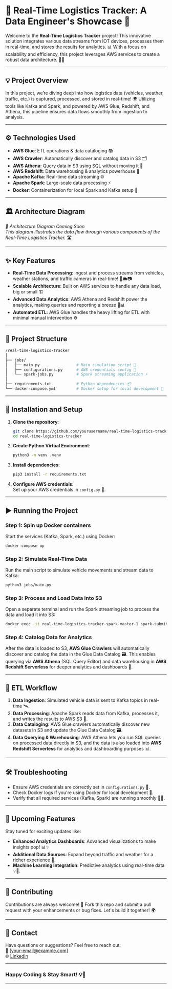 
# 🚀 **Real-Time Logistics Tracker**: A Data Engineer's Showcase 🌆

Welcome to the **Real-Time Logistics Tracker** project! This innovative solution integrates various data streams from IOT devices, processes them in real-time, and stores the results for analytics. 📊 With a focus on scalability and efficiency, this project leverages AWS services to create a robust data architecture. 👨‍💻

---

## 💡 **Project Overview**

In this project, we’re diving deep into how logistics data (vehicles, weather, traffic, etc.) is captured, processed, and stored in real-time! 🌍 Utilizing tools like Kafka and Spark, and powered by AWS Glue, Redshift, and Athena, this pipeline ensures data flows smoothly from ingestion to analysis. 

---

## ⚙️ **Technologies Used**

- **AWS Glue**: ETL operations & data cataloging 📚
- **AWS Crawler**: Automatically discover and catalog data in S3 🗂️
- **AWS Athena**: Query data in S3 using SQL without moving it 🎯
- **AWS Redshift**: Data warehousing & analytics powerhouse 💾
- **Apache Kafka**: Real-time data streaming 🌐
- **Apache Spark**: Large-scale data processing ⚡
- **Docker**: Containerization for local Spark and Kafka setup 🐳

---

## 🏛️ **Architecture Diagram**

*📐 Architecture Diagram Coming Soon*  
*This diagram illustrates the data flow through various components of the Real-Time Logistics Tracker.* 🛣️

---

## ✨ **Key Features**

- **Real-Time Data Processing**: Ingest and process streams from vehicles, weather stations, and traffic cameras in real-time! 🚗🌦️📷
- **Scalable Architecture**: Built on AWS services to handle any data load, big or small 🏗️
- **Advanced Data Analytics**: AWS Athena and Redshift power the analytics, making queries and reporting a breeze 🎯📊
- **Automated ETL**: AWS Glue handles the heavy lifting for ETL with minimal manual intervention ⚙️

---

## 📁 **Project Structure**

```bash
/real-time-logistics-tracker
│
├── jobs/
│   ├── main.py                # Main simulation script 🚗
│   ├── configurations.py      # AWS credentials config 🔐
│   └── spark-jobs.py          # Spark streaming application ⚡
│
├── requirements.txt           # Python dependencies 📦
└── docker-compose.yml         # Docker setup for local development 🐳
```

---

## 🚀 **Installation and Setup**

1. **Clone the repository**:  
   ```bash
   git clone https://github.com/yourusername/real-time-logistics-tracker.git
   cd real-time-logistics-tracker
   ```

2. **Create Python Virtual Environment**:  
   ```bash
   python3 -m venv .venv
   ```
3. **Install dependencies**:  
   ```bash
   pip3 install -r requirements.txt
   ```

4. **Configure AWS credentials**:  
   Set up your AWS credentials in `config.py` 🔐.

---

## ▶️ **Running the Project**

### **Step 1: Spin up Docker containers**
Start the services (Kafka, Spark, etc.) using Docker:  
```bash
docker-compose up
```

### **Step 2: Simulate Real-Time Data**
Run the main script to simulate vehicle movements and stream data to Kafka:  
```bash
python3 jobs/main.py
```

### **Step 3: Process and Load Data into S3**
Open a separate terminal and run the Spark streaming job to process the data and load it into S3:  
```bash
docker exec -it real-time-logistics-tracker-spark-master-1 spark-submit --master spark://spark-master:7077 --packages org.apache.spark:spark-sql-kafka-0-10_2.12:3.5.0,org.apache.hadoop:hadoop-aws:3.3.1,com.amazonaws:aws-java-sdk:1.11.469 jobs/spark-city.py
```

### **Step 4: Catalog Data for Analytics**
After the data is loaded to S3, **AWS Glue Crawlers** will automatically discover and catalog the data in the Glue Data Catalog 🗃️. This enables querying via **AWS Athena** (SQL Query Editor) and data warehousing in **AWS Redshift Serverless** for deeper analytics and dashboards 🎯.

---

## 🔄 **ETL Workflow**

1. **Data Ingestion**: Simulated vehicle data is sent to Kafka topics in real-time 🛰️.
2. **Data Processing**: Apache Spark reads data from Kafka, processes it, and writes the results to AWS S3 📂.
3. **Data Cataloging**: AWS Glue crawlers automatically discover new datasets in S3 and update the Glue Data Catalog 🗃️.
4. **Data Querying & Warehousing**: AWS Athena lets you run SQL queries on processed data directly in S3, and the data is also loaded into **AWS Redshift Serverless** for analytics and dashboarding purposes 📊.

---

## 🛠️ **Troubleshooting**

- Ensure AWS credentials are correctly set in `configurations.py` 🔐.
- Check Docker logs if you're using Docker for local development 🐳.
- Verify that all required services (Kafka, Spark) are running smoothly 🏃‍♂️.

---

## 🌟 **Upcoming Features**

Stay tuned for exciting updates like:
- **Enhanced Analytics Dashboards**: Advanced visualizations to make insights pop! 📊✨
- **Additional Data Sources**: Expand beyond traffic and weather for a richer experience 🚧.
- **Machine Learning Integration**: Predictive analytics using real-time data 💡🤖.

---

## 🤝 **Contributing**

Contributions are always welcome! 🎉 Fork this repo and submit a pull request with your enhancements or bug fixes. Let's build it together! 🌍

---

## 💬 **Contact**

Have questions or suggestions? Feel free to reach out:  
📧 [your-email@example.com]  
🌐 [LinkedIn](your-linkedin-profile)

---

### Happy Coding & Stay Smart! 💡🌆

---
